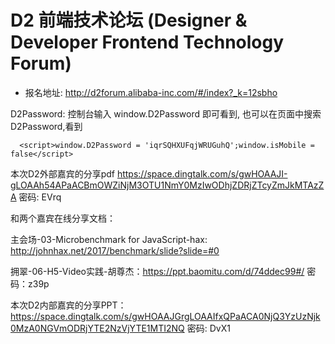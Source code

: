 

# D2 前端技术论坛 (Designer & Developer Frontend Technology Forum)

* 报名地址: http://d2forum.alibaba-inc.com/#/index?_k=12sbho

D2Password: 
  控制台输入 window.D2Password 即可看到,
  也可以在页面中搜索 D2Password,看到
  ```
    <script>window.D2Password = 'iqrSQHXUFqjWRUGuhQ';window.isMobile = false</script>
  ```


本次D2外部嘉宾的分享pdf
https://space.dingtalk.com/s/gwHOAAJI-gLOAAh54APaACBmOWZiNjM3OTU1NmY0MzIwODhjZDRjZTcyZmJkMTAzZA 
密码: EVrq

和两个嘉宾在线分享文档：

主会场-03-Microbenchmark for JavaScript-hax: http://johnhax.net/2017/benchmark/slide?slide=#0

拥翠-06-H5-Video实践-胡尊杰：https://ppt.baomitu.com/d/74ddec99#/  密码：z39p

本次D2内部嘉宾的分享PPT：
https://space.dingtalk.com/s/gwHOAAJGrgLOAAIfxQPaACA0NjQ3YzUzNjk0MzA0NGVmODRjYTE2NzVjYTE1MTI2NQ 
密码: DvX1
